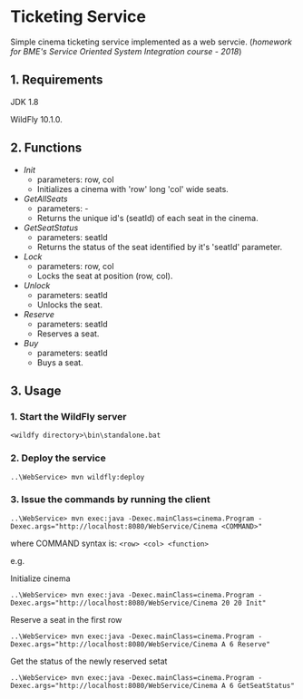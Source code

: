 # Ticketing Service

 Simple cinema ticketing service implemented as a web servcie.
 (*homework for BME's Service Oriented System Integration course - 2018*)

## 1. Requirements
JDK 1.8

WildFly 10.1.0.

## 2. Functions

- *Init*
  - parameters: row, col
  - Initializes a cinema with 'row' long 'col' wide seats. 
- *GetAllSeats*
  - parameters: -
  - Returns the unique id's (seatId) of each seat in the cinema.
- *GetSeatStatus*
  - parameters: seatId
  - Returns the status of the seat identified by it's 'seatId' parameter.
- *Lock*
  - parameters: row, col
  - Locks the seat at position (row, col). 
- *Unlock*
  - parameters: seatId
  - Unlocks the seat.
- *Reserve*
  - parameters: seatId
  - Reserves a seat.
- *Buy*
  - parameters: seatId
  - Buys a seat.

## 3. Usage

### 1. Start the WildFly server

`<wildfy directory>\bin\standalone.bat`

### 2. Deploy the service

`..\WebService> mvn wildfly:deploy`

### 3. Issue the commands by running the client

`..\WebService> mvn exec:java -Dexec.mainClass=cinema.Program -Dexec.args="http://localhost:8080/WebService/Cinema <COMMAND>"`

where COMMAND syntax is: `<row> <col> <function>`

e.g. 

Initialize cinema

`..\WebService> mvn exec:java -Dexec.mainClass=cinema.Program -Dexec.args="http://localhost:8080/WebService/Cinema 20 20 Init"`

Reserve a seat in the first row

`..\WebService> mvn exec:java -Dexec.mainClass=cinema.Program -Dexec.args="http://localhost:8080/WebService/Cinema A 6 Reserve"`

Get the status of the newly reserved setat

`..\WebService> mvn exec:java -Dexec.mainClass=cinema.Program -Dexec.args="http://localhost:8080/WebService/Cinema A 6 GetSeatStatus"`

